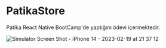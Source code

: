 # PatikaStore
Patika React Native BootCamp'de yaptığım ödevi içermektedir.

![Simulator Screen Shot - iPhone 14 - 2023-02-19 at 21 37 12](https://user-images.githubusercontent.com/43263983/219968242-ff2f0bcd-f828-490c-ab65-522a431beae7.png)
